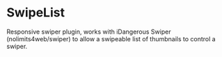 SwipeList
=========

Responsive swiper plugin, works with iDangerous Swiper (nolimits4web/swiper) to allow a swipeable list of thumbnails to control a swiper.
